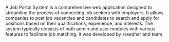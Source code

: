 A Job Portal System is a comprehensive web application designed to streamline the process of connecting job seekers with employers.
It allows companies to post job vacancies and candidates to search and apply for positions based on their qualifications, experience, and interests.
The system typically consists of both admin and user modules with various features to facilitate job matching.
it was developed by sreedhar and team
